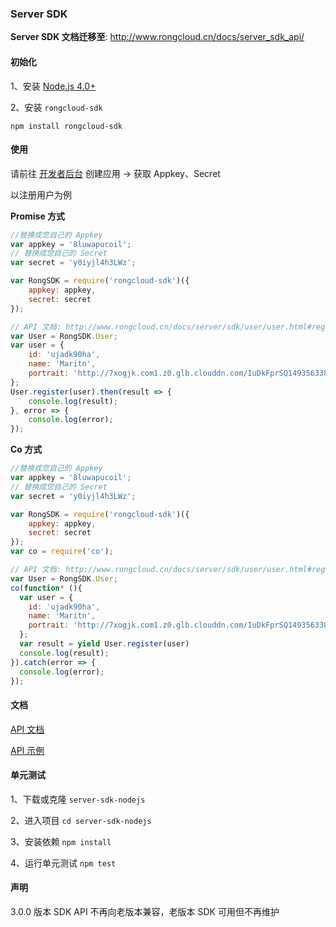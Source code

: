 ### Server SDK

**Server SDK 文档迁移至**: http://www.rongcloud.cn/docs/server_sdk_api/

#### 初始化

1、安装 [Node.js 4.0+](http://nodejs.cn/download/)

2、安装 `rongcloud-sdk`

```
npm install rongcloud-sdk
```

#### 使用

请前往 [开发者后台](https://developer.rongcloud.cn) 创建应用 -> 获取 Appkey、Secret

以注册用户为例

**Promise 方式**

```js
//替换成您自己的 Appkey
var appkey = '8luwapucoil';
// 替换成您自己的 Secret
var secret = 'y0iyjl4h3LWz';

var RongSDK = require('rongcloud-sdk')({
    appkey: appkey,
    secret: secret
});

// API 文档: http://www.rongcloud.cn/docs/server/sdk/user/user.html#register
var User = RongSDK.User;
var user = {
	id: 'ujadk90ha',
	name: 'Maritn',
	portrait: 'http://7xogjk.com1.z0.glb.clouddn.com/IuDkFprSQ1493563384017406982'
};
User.register(user).then(result => {
	console.log(result);
}, error => {
	console.log(error);
});
```

**Co 方式**
```js
//替换成您自己的 Appkey
var appkey = '8luwapucoil';
// 替换成您自己的 Secret
var secret = 'y0iyjl4h3LWz';

var RongSDK = require('rongcloud-sdk')({
    appkey: appkey,
    secret: secret
});
var co = require('co');

// API 文档: http://www.rongcloud.cn/docs/server/sdk/user/user.html#register
var User = RongSDK.User;
co(function* (){
  var user = {
  	id: 'ujadk90ha',
  	name: 'Maritn',
  	portrait: 'http://7xogjk.com1.z0.glb.clouddn.com/IuDkFprSQ1493563384017406982'
  };
  var result = yield User.register(user)
  console.log(result);
}).catch(error => {
  console.log(error);
});
```

#### 文档

[API 文档](http://rongcloud.github.io/server-sdk-nodejs/docs/v1)

[API 示例](./example)

#### 单元测试

1、下载或克隆 `server-sdk-nodejs`

2、进入项目 `cd server-sdk-nodejs`

3、安装依赖 `npm install`

4、运行单元测试 `npm test`

#### 声明

3.0.0 版本 SDK API 不再向老版本兼容，老版本 SDK 可用但不再维护

